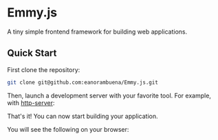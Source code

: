 # Emmy.js

A tiny simple frontend framework for building web applications.

## Quick Start

First clone the repository:

```bash
git clone git@github.com:eanorambuena/Emmy.js.git
```

Then, launch a development server with your favorite tool. For example, with [http-server](https://www.npmjs.com/package/http-server):

That's it! You can now start building your application.

You will see the following on your browser:

```


